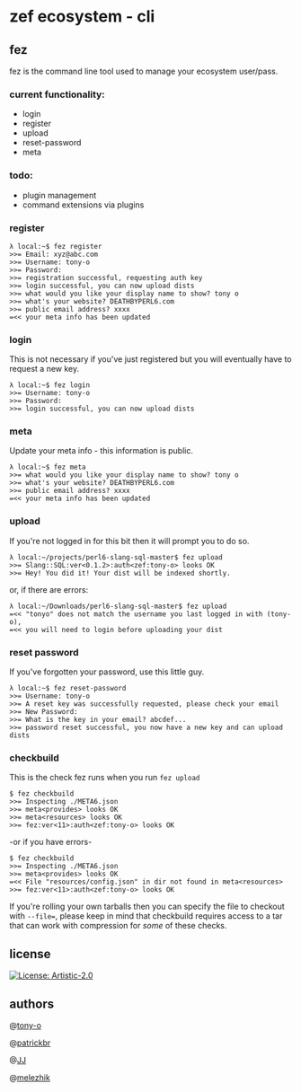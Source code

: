 # zef ecosystem - cli

## fez

fez is the command line tool used to manage your ecosystem user/pass.

### current functionality:

* login
* register
* upload
* reset-password
* meta

### todo:

* plugin management
* command extensions via plugins


### register

```
λ local:~$ fez register
>>= Email: xyz@abc.com
>>= Username: tony-o
>>= Password:
>>= registration successful, requesting auth key
>>= login successful, you can now upload dists
>>= what would you like your display name to show? tony o
>>= what's your website? DEATHBYPERL6.com
>>= public email address? xxxx
=<< your meta info has been updated
```

### login

This is not necessary if you've just registered but you will eventually have to request a new key.

```
λ local:~$ fez login
>>= Username: tony-o
>>= Password:
>>= login successful, you can now upload dists
```

### meta

Update your meta info - this information is public.

```
λ local:~$ fez meta
>>= what would you like your display name to show? tony o
>>= what's your website? DEATHBYPERL6.com
>>= public email address? xxxx
=<< your meta info has been updated
```

### upload

If you're not logged in for this bit then it will prompt you to do so.

```
λ local:~/projects/perl6-slang-sql-master$ fez upload
>>= Slang::SQL:ver<0.1.2>:auth<zef:tony-o> looks OK
>>= Hey! You did it! Your dist will be indexed shortly.
```

or, if there are errors:

```
λ local:~/Downloads/perl6-slang-sql-master$ fez upload
=<< "tonyo" does not match the username you last logged in with (tony-o),
=<< you will need to login before uploading your dist
```

### reset password

If you've forgotten your password, use this little guy.

```
λ local:~$ fez reset-password
>>= Username: tony-o
>>= A reset key was successfully requested, please check your email
>>= New Password:
>>= What is the key in your email? abcdef...
>>= password reset successful, you now have a new key and can upload dists
```

### checkbuild

This is the check fez runs when you run `fez upload`

```
$ fez checkbuild
>>= Inspecting ./META6.json
>>= meta<provides> looks OK
>>= meta<resources> looks OK
>>= fez:ver<11>:auth<zef:tony-o> looks OK
```

-or if you have errors-

```
$ fez checkbuild
>>= Inspecting ./META6.json
>>= meta<provides> looks OK
=<< File "resources/config.json" in dir not found in meta<resources>
>>= fez:ver<11>:auth<zef:tony-o> looks OK
```

If you're rolling your own tarballs then you can specify the file to checkout with `--file=`, please keep in mind that checkbuild requires access to a tar that can work with compression for _some_ of these checks.

## license

[![License: Artistic-2.0](https://img.shields.io/badge/License-Artistic%202.0-0298c3.svg)](https://opensource.org/licenses/Artistic-2.0)

## authors

@[tony-o](https://github.com/tony-o)

@[patrickbr](https://github.com/patrickbkr)

@[JJ](https://github.com/JJ)

@[melezhik](https://github.com/melezhik)
